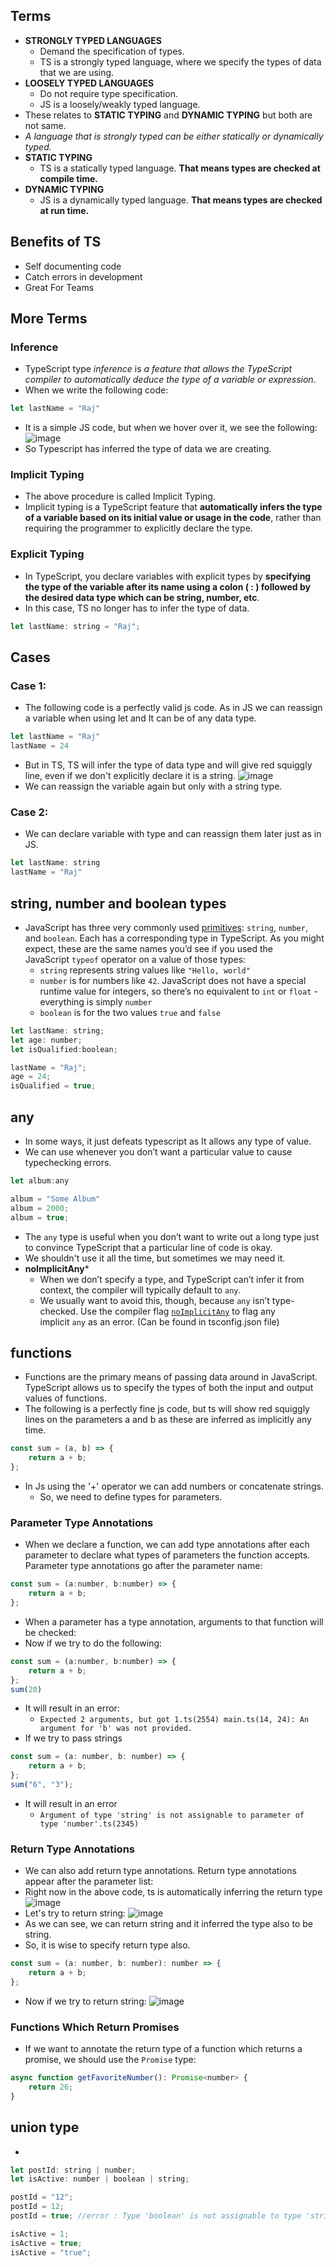 ## Terms
- **STRONGLY TYPED LANGUAGES**
	- Demand the specification of types.
	- TS is a strongly typed language, where we specify the types of data that we are using.
- **LOOSELY TYPED LANGUAGES**
	- Do not require type specification.
	- JS is a loosely/weakly typed language.
- These relates to **STATIC TYPING** and **DYNAMIC TYPING** but both are not same.
- *A language that is strongly typed can be either statically or dynamically typed.*
- **STATIC TYPING**
	- TS is a statically typed language. **That means types are checked at compile time.**
- **DYNAMIC TYPING**
	- JS is a dynamically typed language. **That means types are checked at run time.**

## Benefits of TS
- Self documenting code
- Catch errors in development
- Great For Teams

## More Terms
### Inference
- TypeScript type _inference_ is _a feature that allows the TypeScript compiler to automatically deduce the type of a variable or expression_.
- When we write the following code:
```js
let lastName = "Raj"
```
- It is a simple JS code, but when we hover over it, we see the following:
 ![image](typescript/images/image-1.png)
 - So Typescript has inferred the type of data we are creating.

### Implicit Typing
- The above procedure is called Implicit Typing.
- Implicit typing is a TypeScript feature that **automatically infers the type of a variable based on its initial value or usage in the code**, rather than requiring the programmer to explicitly declare the type.

### Explicit Typing
- In TypeScript, you declare variables with explicit types by **specifying the type of the variable after its name using a colon ( : ) followed by the desired data type which can be string, number, etc**.
- In this case, TS no longer has to infer the type of data.
```js
let lastName: string = "Raj";
```

## Cases
### Case 1:
- The following code is a perfectly valid js code. As in JS we can reassign a variable when using let and It can be of any data type.
```js
let lastName = "Raj"
lastName = 24
```
- But in TS, TS will infer the type of data type and will give red squiggly line, even if we don't explicitly declare it is a string.
![image](typescript/images/image-2.png)
- We can reassign the variable again but only with a string type.

### Case 2:
- We can declare variable with type and can reassign them later just as in JS.
```js
let lastName: string
lastName = "Raj"
```
## string, number and boolean types
- JavaScript has three very commonly used [primitives](https://developer.mozilla.org/en-US/docs/Glossary/Primitive): `string`, `number`, and `boolean`. Each has a corresponding type in TypeScript. As you might expect, these are the same names you’d see if you used the JavaScript `typeof` operator on a value of those types:
	- `string` represents string values like `"Hello, world"`
	- `number` is for numbers like `42`. JavaScript does not have a special runtime value for integers, so there’s no equivalent to `int` or `float` - everything is simply `number`
	- `boolean` is for the two values `true` and `false`
	
```js
let lastName: string;
let age: number;
let isQualified:boolean;

lastName = "Raj";
age = 24;
isQualified = true;
```

## any
- In some ways, it just defeats typescript as It allows any type of value.
- We can use whenever you don’t want a particular value to cause typechecking errors.
```js
let album:any

album = "Some Album"
album = 2000;
album = true;
```

- The `any` type is useful when you don’t want to write out a long type just to convince TypeScript that a particular line of code is okay.
- We shouldn't use it all the time, but sometimes we may need it.
- **noImplicitAny***
	- When we don’t specify a type, and TypeScript can’t infer it from context, the compiler will typically default to `any`.
	- We usually want to avoid this, though, because `any` isn’t type-checked. Use the compiler flag [`noImplicitAny`](https://www.typescriptlang.org/tsconfig#noImplicitAny) to flag any implicit `any` as an error. (Can be found in tsconfig.json file)
## functions
- Functions are the primary means of passing data around in JavaScript. TypeScript allows us to specify the types of both the input and output values of functions.
- The following is a perfectly fine js code, but ts will show red squiggly lines on the parameters a and b as these are inferred as implicitly any time.
```js
const sum = (a, b) => {
	return a + b;
};
```
- In Js using the '+' operator we can add numbers or concatenate strings.
	- So,  we need to define types for parameters.
### Parameter Type Annotations
- When we declare a function, we can add type annotations after each parameter to declare what types of parameters the function accepts. Parameter type annotations go after the parameter name:
```js
const sum = (a:number, b:number) => {
	return a + b;
};
```
- When a parameter has a type annotation, arguments to that function will be checked:
- Now if we try to do the following:
```js
const sum = (a:number, b:number) => {
	return a + b;
};
sum(20)
```
- It will result in an error:
	- `Expected 2 arguments, but got 1.ts(2554) main.ts(14, 24): An argument for 'b' was not provided.`
- If we try to pass strings
```js
const sum = (a: number, b: number) => {
	return a + b;
};
sum("6", "3");
```
- It will result in an error
	- `Argument of type 'string' is not assignable to parameter of type 'number'.ts(2345)`
### Return Type Annotations
- We can also add return type annotations. Return type annotations appear after the parameter list:
- Right now in the above code, ts is automatically inferring the return type
![image](typescript/images/image-3.png)
- Let's try to return string:
![image](typescript/images/image-4.png)
- As we can see, we can return string and it inferred the type also to be string.
- So, it is wise to specify return type also.
```js
const sum = (a: number, b: number): number => {
	return a + b;
};
```
- Now if we try to return string:
![image](typescript/images/image-5.png)
### Functions Which Return Promises
-  If we want to annotate the return type of a function which returns a promise, we should use the `Promise` type:
```js
async function getFavoriteNumber(): Promise<number> {
	return 26;
}
```

## union type
- 
```js
let postId: string | number;
let isActive: number | boolean | string;

postId = "12";
postId = 12;
postId = true; //error : Type 'boolean' is not assignable to type 'string | number'.

isActive = 1;
isActive = true;
isActive = "true";
```